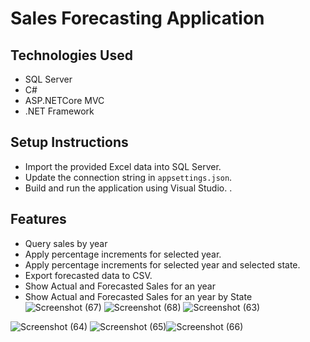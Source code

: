 # Sales Forecasting Application

## Technologies Used
- SQL Server
- C#
- ASP.NETCore MVC
- .NET Framework

## Setup Instructions
- Import the provided Excel data into SQL Server.
-  Update the connection string in `appsettings.json`.
- Build and run the application using Visual Studio. .

## Features
- Query sales by year
- Apply percentage increments for selected year.
- Apply percentage increments for selected year and selected state.
- Export forecasted data to CSV.
- Show Actual and Forecasted Sales for an year
- Show Actual and Forecasted Sales for an year by State
![Screenshot (67)](https://github.com/ajaysinghsisodia1920/SalesForecasting/assets/65886618/dfb130db-54ee-4ba5-b416-a190851c7e24)
![Screenshot (68)](https://github.com/ajaysinghsisodia1920/SalesForecasting/assets/65886618/993eb6d3-46f9-4135-b685-472439ba50ac)
![Screenshot (63)](https://github.com/ajaysinghsisodia1920/SalesForecasting/assets/65886618/9e65732e-eefe-45c8-8890-d3faa70137d9)

![Screenshot (64)](https://github.com/ajaysinghsisodia1920/SalesForecasting/assets/65886618/b3ceb64e-b488-4083-b632-819ff57e2a80)
![Screenshot (65)](https://github.com/ajaysinghsisodia1920/SalesForecasting/assets/65886618/535d0ccc-4df1-4031-9994-63194114098c)![Screenshot (66)](https://github.com/ajaysinghsisodia1920/SalesForecasting/assets/65886618/0d4c0e4b-2182-4f31-adee-f3453e1873da)


